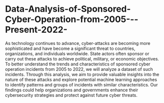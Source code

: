 # Data-Analysis-of-Sponsored-Cyber-Operation-from-2005---Present-2022-
As technology continues to advance, cyber-attacks are becoming more sophisticated and have become a significant threat to countries, organizations, and individuals worldwide. State actors often sponsor or carry out these attacks to achieve political, military, or economic objectives.
To better understand the trends and characteristics of sponsored cyber operation incidents from 2005 to 2022, we will analyze a dataset of such incidents. Through this analysis, we aim to provide valuable insights into the nature of these attacks and explore potential machine learning approaches to identify patterns and groups of incidents with similar characteristics. Our findings could help organizations and governments enhance their cybersecurity strategies and protect against future cyber threats.

